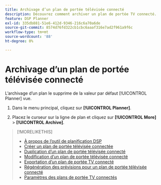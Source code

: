 ```yaml
---
title: Archivage d’un plan de portée télévisée connecté
description: Découvrez comment archiver un plan de portée TV connecté.
feature: DSP Planner
exl-id: 335db881-51e6-412d-9346-216c6a70a6de
source-git-commit: 8574d76fd322cb1cbc6aaaf316e7ad2f961a9f6c
workflow-type: tm+mt
source-wordcount: '88'
ht-degree: 0%

---
```


# Archivage d’un plan de portée télévisée connecté

L’archivage d’un plan le supprime de la valeur par défaut [!UICONTROL Planner] vue.<!-- You can still view it by including the [!UICONTROL Status] "[!UICONTROL Archived]" in the view filter. -->

1. Dans le menu principal, cliquez sur **[!UICONTROL Planner]**.

1. Placez le curseur sur la ligne de plan et cliquez sur **[!UICONTROL More]** > **[!UICONTROL Archive]**.

>[!MORELIKETHIS]
>
>* [À propos de l’outil de planification DSP](planner-about.md)
>* [Créer un plan de portée télévisée connectée](planner-create.md)
>* [Duplication d’un plan de portée télévisée connecté](planner-duplicate.md)
>* [Modification d’un plan de portée télévisée connecté](planner-edit.md)
>* [Exportation d’un plan de portée TV connecté](planner-export.md)
>* [Régénération des prévisions pour un plan de portée télévisée connecté](planner-forecast.md)
>* [Paramètres des plans de portée TV connectés](planner-settings.md)
